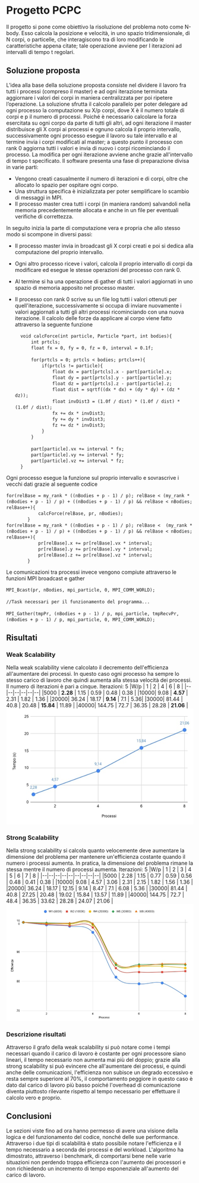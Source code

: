 ﻿# Progetto PCPC
Il progetto si pone come obiettivo la risoluzione del problema noto come N-body. Esso calcola la posizione e velocità, in uno spazio tridimensionale, di N corpi, o particelle, che interagiscono tra di loro modificando le caratteristiche appena citate; tale operazione avviene per I iterazioni ad intervalli di tempo t regolari.

## Soluzione proposta
L’idea alla base della soluzione proposta consiste nel dividere il lavoro fra tutti i processi (compreso il master) e ad ogni iterazione terminata aggiornare i valori dei corpi in maniera centralizzata per poi ripetere l’operazione.
La soluzione sfrutta il calcolo parallelo per poter delegare ad ogni processo la computazione su X/p corpi, dove X è il numero totale di corpi e p il numero di processi. Poiché è necessario calcolare la forza esercitata su ogni corpo da parte di tutti gli altri, ad ogni iterazione il master distribuisce gli X corpi ai processi e ognuno calcola il proprio intervallo, successivamente ogni processo esegue il lavoro su tale intervallo e al termine invia i corpi modificati al master; a questo punto il processo con rank 0 aggiorna tutti i valori e invia di nuovo i corpi ricominciando il processo. La modifica per ogni iterazione avviene anche grazie all'intervallo di tempo t specificato.
Il software presenta una fase di preparazione divisa in varie parti:

- Vengono creati casualmente il numero di iterazioni e di corpi, oltre che allocato lo spazio per ospitare ogni corpo.
- Una struttura specifica è inizializzata per poter semplificare lo scambio di messaggi in MPI.
- Il processo master crea tutti i corpi (in maniera random) salvandoli nella memoria precedentemente allocata e anche in un file per eventuali verifiche di correttezza.

In seguito inizia la parte di computazione vera e propria che allo stesso modo si scompone in diversi passi:

- Il processo master invia in broadcast gli X corpi creati e poi si dedica alla computazione del proprio intervallo.
- Ogni altro processo riceve i valori, calcola il proprio intervallo di corpi da modificare ed esegue le stesse operazioni del processo con rank 0.
-  Al termine si ha una operazione di gather di tutti i valori aggiornati in uno spazio di memoria apposito nel processo master.
- Il processo con rank 0 scrive su un file log tutti i valori ottenuti per quell'iterazione, successivamente si occupa di inviare nuovamente i valori aggiornati a tutti gli altri processi ricominciando con una nuova iterazione.
Il calcolo delle forze da applicare al corpo viene fatto attraverso la seguente funzione

	    void calcForce(int particle, Particle *part, int bodies){
			int prtcls;
			float fx = 0, fy = 0, fz = 0, interval = 0.1f;

			for(prtcls = 0; prtcls < bodies; prtcls++){
				if(prtcls != particle){
					float dx = part[prtcls].x - part[particle].x;
					float dy = part[prtcls].y - part[particle].y;
					float dz = part[prtcls].z - part[particle].z;
					float dist = sqrtf((dx * dx) + (dy * dy) + (dz * dz));
					float invDist3 = (1.0f / dist) * (1.0f / dist) * (1.0f / dist);
					fx += dx * invDist3;
					fy += dy * invDist3;
					fz += dz * invDist3;
				}
			}

			part[particle].vx += interval * fx;
			part[particle].vy += interval * fy;
			part[particle].vz += interval * fz;
		}
Ogni processo esegue la funzione sul proprio intervallo e sovrascrive i vecchi dati grazie al seguente codice

    for(relBase = my_rank * ((nBodies + p - 1) / p); relBase < (my_rank * (nBodies + p - 1) / p) + ((nBodies + p - 1) / p) && relBase < nBodies; relBase++){
				calcForce(relBase, pr, nBodies);
			}
	for(relBase = my_rank * ((nBodies + p - 1) / p); relBase <  (my_rank * (nBodies + p - 1) / p) + ((nBodies + p - 1) / p) && relBase < nBodies; relBase++){
				pr[relBase].x += pr[relBase].vx * interval;
				pr[relBase].y += pr[relBase].vy * interval;
				pr[relBase].z += pr[relBase].vz * interval;
			}
Le comunicazioni tra processi invece vengono compiute attraverso le funzioni MPI broadcast e gather

    MPI_Bcast(pr, nBodies, mpi_particle, 0, MPI_COMM_WORLD);
    
    //Task necessari per il funzionamento del programma...
    
    MPI_Gather(tmpPr, (nBodies + p - 1) / p, mpi_particle, tmpRecvPr, (nBodies + p - 1) / p, mpi_particle, 0, MPI_COMM_WORLD);

## Risultati

### Weak Scalability

Nella weak scalability viene calcolato il decremento dell'efficienza all'aumentare dei processi. In questo caso ogni processo ha sempre lo stesso carico di lavoro che quindi aumenta alla stessa velocità dei processi. Il numero di iterazioni è pari a cinque.
Iterazioni: 5
|W/p  | 1 | 2 | 4 | 6 | 8 |
|--|--|--|--|--|--|
|5000 | **2.28** | 1.15 | 0.59 | 0.48 | 0.38 |
|10000| 9.08 | **4.57** | 2.31 | 1.82 | 1.36 |
|20000| 36.24 | 18.17 | **9.14** | 7.1 | 5.36|
|30000| 81.44 | 40.8 | 20.48 | **15.84** | 11.89 |
|40000| 144.75 | 72.7 | 36.35 | 28.28 | **21.06** |
![Weak scalability graph](https://github.com/Fulvio97/Nbody_mpi/blob/master/Weak%20scalability.jpg?raw=true)

### Strong Scalability
Nella strong scalability si calcola quanto velocemente deve aumentare la dimensione del problema per mantenere un'efficienza costante quando il numero i processi aumenta. In pratica, la dimensione del problema rimane la stessa mentre il numero di processi aumenta.
Iterazioni: 5
|W/p  | 1 | 2 | 3 | 4 | 5 | 6 | 7 | 8 |
|--|--|--|--|--|--|--|--|--|
|5000 | 2.28 | 1.15 | 0.77 | 0.59 | 0.56 | 0.48 | 0.41 | 0.38 |
|10000| 9.08 | 4.57 | 3.06 | 2.31 | 2.15 | 1.82 | 1.56 | 1.36 |
|20000| 36.24 | 18.17 | 12.15 | 9.14 | 8.47 | 7.1 | 6.08 | 5.36 |
|30000| 81.44 | 40.8 | 27.25 | 20.48 | 19.02 | 15.84 | 13.57 | 11.89 |
|40000| 144.75 | 72.7 | 48.4 | 36.35 | 33.62 | 28.28 | 24.07 | 21.06 |
![Strong scalability graph](https://github.com/Fulvio97/Nbody_mpi/blob/master/Strong%20scalability.jpg?raw=true)

### Descrizione risultati
Attraverso il grafo della weak scalability si può notare come i tempi necessari quando il carico di lavoro è costante per ogni processore siano lineari, il tempo necessario non aumenta mai più del doppio; grazie alla strong scalability si può evincere che all'aumentare dei processi, e quindi anche delle comunicazioni, l'efficienza non subisce un degrado eccessivo e resta sempre superiore al 70%, il comportamento peggiore in questo caso è dato dal carico di lavoro più basso poiché l'overhead di comunicazione diventa piuttosto rilevante rispetto al tempo necessario per effettuare il calcolo vero e proprio.

## Conclusioni

Le sezioni viste fino ad ora hanno permesso di avere una visione della logica e del funzionamento del codice, nonché delle sue performance. Attraverso i due tipi di scalabilità è stato possibile notare l'efficienza e il tempo necessario a seconda dei processi e del workload. L'algoritmo ha dimostrato, attraverso i benchmark, di comportarsi bene nelle varie situazioni non perdendo troppa efficienza con l'aumento dei processori e non richiedendo un incremento di tempo esponenziale all'aumento del carico di lavoro.
